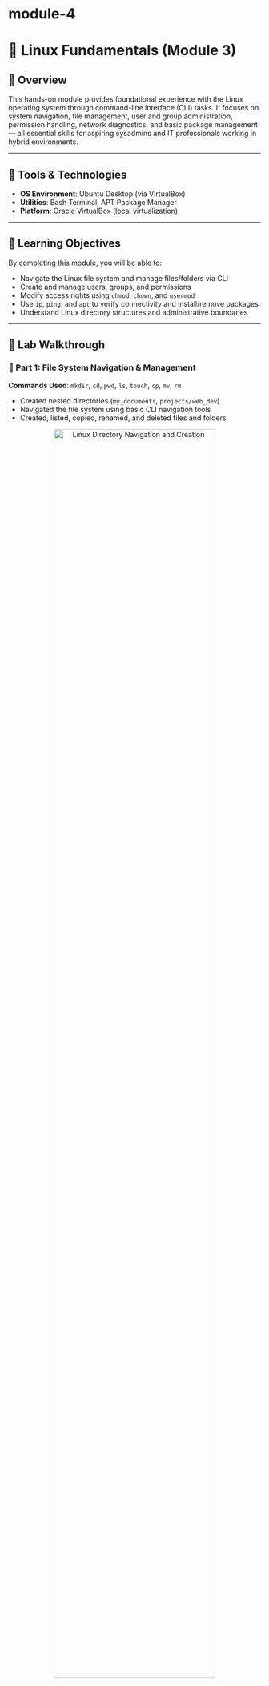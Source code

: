 # module-4


# 🐧 Linux Fundamentals (Module 3)

## 📘 Overview

This hands-on module provides foundational experience with the Linux operating system through command-line interface (CLI) tasks. It focuses on system navigation, file management, user and group administration, permission handling, network diagnostics, and basic package management — all essential skills for aspiring sysadmins and IT professionals working in hybrid environments.

---

## 🧰 Tools & Technologies

- **OS Environment**: Ubuntu Desktop (via VirtualBox)
- **Utilities**: Bash Terminal, APT Package Manager
- **Platform**: Oracle VirtualBox (local virtualization)

---

## 🚦 Learning Objectives

By completing this module, you will be able to:

- Navigate the Linux file system and manage files/folders via CLI
- Create and manage users, groups, and permissions
- Modify access rights using `chmod`, `chown`, and `usermod`
- Use `ip`, `ping`, and `apt` to verify connectivity and install/remove packages
- Understand Linux directory structures and administrative boundaries

---

## 🧪 Lab Walkthrough

### 🔹 Part 1: File System Navigation & Management

**Commands Used**: `mkdir`, `cd`, `pwd`, `ls`, `touch`, `cp`, `mv`, `rm`

- Created nested directories (`my_documents`, `projects/web_dev`)
- Navigated the file system using basic CLI navigation tools
- Created, listed, copied, renamed, and deleted files and folders

<p align="center">
<img src="https://i.imgur.com/36.png" height="80%" width="80%" alt="Linux Directory Navigation and Creation"/>
</p>

---

### 🔹 Part 2: User Management & Permissions

**User Creation**:  
Created `linuxuser1` and attempted privileged operations to confirm non-admin status.

<p align="center">
<img src="https://i.imgur.com/37.png" height="80%" width="80%" alt="Linux User Creation"/>
<br />
<img src="https://i.imgur.com/38.png" height="80%" width="80%" alt="Linux Login Screen"/>
<br />
<img src="https://i.imgur.com/39.png" height="80%" width="80%" alt="Linux Standard User Sudo Test"/>
</p>

**Sudo Privileges**:  
Added `linuxuser1` to the `sudo` group using `usermod` and verified sudo capabilities.

<p align="center">
<img src="https://i.imgur.com/40.png" height="80%" width="80%" alt="Linux Add User to Sudo Group"/>
</p>

**Shared Directory Permissions**:  
Created `/shared_linux_data`, set ownership to `root:sharedgroup`, and permissions to `770`.

<p align="center">
<img src="https://i.imgur.com/41.png" height="80%" width="80%" alt="Linux Chmod 770"/>
<br />
<img src="https://i.imgur.com/42.png" height="80%" width="80%" alt="Linux Chown Shared Group"/>
</p>

**Permission Testing**:  
Verified that `linuxuser1` could write to `/shared_linux_data` but not access `/root`.

<p align="center">
<img src="https://i.imgur.com/43.png" height="80%" width="80%" alt="Linux Permission Testing"/>
</p>

**User & Group Cleanup**:  
Successfully removed `linuxuser1` and `sharedgroup`.

<p align="center">
<img src="https://i.imgur.com/44.png" height="80%" width="80%" alt="Linux User and Group Deletion"/>
</p>

---

### 🔹 Part 3: Networking & Package Management

**Network Configuration & Testing**:

- Verified IP address using `ip a`
- Confirmed internet connectivity using `ping google.com`

<p align="center">
<img src="https://i.imgur.com/45.png" height="80%" width="80%" alt="Linux IP Address and Ifconfig Install"/>
</p>

**APT Package Management**:

- `apt update` to refresh package lists  
- `apt upgrade` to update installed software  
- Installed and removed `htop` as an example utility

<p align="center">
<img src="https://i.imgur.com/46.png" height="80%" width="80%" alt="Linux Apt Install Net-Tools and Ifconfig"/>
<br />
<img src="https://i.imgur.com/47.png" height="80%" width="80%" alt="Linux Ping Google and Apt Update"/>
<br />
<img src="https://i.com/48.png" height="80%" width="80%" alt="Linux Apt Install Htop"/>
<br />
<img src="https://i.imgur.com/49.jpg" height="80%" width="80%" alt="Htop Running"/>
<br />
<img src="https://i.imgur.com/50.png" height="80%" width="80%" alt="Linux Apt Remove Htop"/>
</p>

---

## 🧠 Skills Demonstrated

### 💻 Operating System Administration
- Ubuntu Desktop (CLI-focused)
- User and group lifecycle management
- File ownership and permissions (`chmod`, `chown`, `usermod`)
- Safe deletion and directory management

### 🌐 Networking & Connectivity
- IP address inspection via `ip a`
- Basic internet troubleshooting via `ping`
- Understanding how interfaces behave in virtualized environments

### 📦 Software & Package Management
- APT: `update`, `upgrade`, `install`, `remove`
- Monitoring and verifying running processes (`htop`)

### 🔒 Security & Access Control
- Principle of least privilege (standard vs sudo user)
- Group-based access to shared resources
- Restricted directory access testing (`/root`)

### 🧾 Command-Line Proficiency
- **Linux**: `pwd`, `ls`, `cd`, `mkdir`, `rm`, `touch`, `cp`, `mv`, `whoami`, `id`, `sudo`, `adduser`, `deluser`, `usermod`, `addgroup`, `delgroup`, `apt`
- **Networking**: `ip`, `ping`

### ☁️ Virtualization
- VirtualBox configuration for Ubuntu Desktop
- Understanding NAT and how Linux VMs access host networks

---
